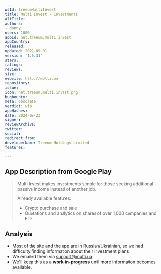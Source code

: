 ```yaml
---
wsId: treeumMultiInvest
title: Multi Invest - Investments
altTitle: 
authors:
- danny
users: 1000
appId: net.treeum.multi.invest
appCountry: 
released: 
updated: 2022-09-01
version: '1.0.31'
stars: 
ratings: 
reviews: 
size: 
website: http://multi.ua
repository: 
issue: 
icon: net.treeum.multi.invest.png
bugbounty: 
meta: obsolete
verdict: wip
appHashes: 
date: 2024-08-23
signer: 
reviewArchive: 
twitter: 
social: 
redirect_from: 
developerName: Treeum Holdings Limited
features: 

---
```


## App Description from Google Play

> Multi Invest makes investments simple for those seeking additional passive income instead of another job.
>
> Already available features:
  > - Crypto purchase and sale
  > - Quotations and analytics on shares of over 1,000 companies and ETF

## Analysis 

- Most of the site and the app are in Russian/Ukrainian, so we had difficulty finding information about their investment plans.
- We emailed them via support@multi.ua
- We'll keep this as a **work-in-progress** until more information becomes available.
